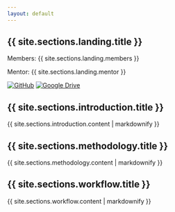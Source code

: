 ```yaml
---
layout: default
---
```


<section class="parallax-section" id="landing">
  <div class="section-content">
    <h1>{{ site.sections.landing.title }}</h1>
    <p>Members: {{ site.sections.landing.members }}</p>
    <p>Mentor: {{ site.sections.landing.mentor }}</p>
    <a href="{{ site.sections.landing.github_link }}" class="icon-link"><img src="/assets/github-icon.png" alt="GitHub"></a>
    <a href="{{ site.sections.landing.drive_link }}" class="icon-link"><img src="/assets/drive-icon.png" alt="Google Drive"></a>
  </div>
</section>

<section class="parallax-section" id="introduction">
  <div class="section-content">
    <h2>{{ site.sections.introduction.title }}</h2>
    {{ site.sections.introduction.content | markdownify }}
  </div>
</section>

<section class="parallax-section" id="methodology">
  <div class="section-content">
    <h2>{{ site.sections.methodology.title }}</h2>
    {{ site.sections.methodology.content | markdownify }}
  </div>
</section>

<section class="parallax-section" id="workflow">
  <div class="section-content">
    <h2>{{ site.sections.workflow.title }}</h2>
    {{ site.sections.workflow.content | markdownify }}
  </div>
</section>